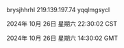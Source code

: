 brysjhhrhl 219.139.197.74 yqqlmgsycl

2024年 10月 26日 星期六 22:30:02 CST

2024年 10月 26日 星期六 14:30:02 GMT
